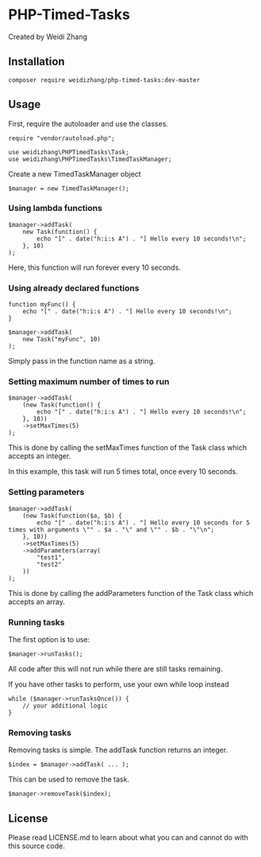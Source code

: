 # PHP-Timed-Tasks

Created by Weidi Zhang

## Installation

```
composer require weidizhang/php-timed-tasks:dev-master
```

## Usage

First, require the autoloader and use the classes.

```
require "vendor/autoload.php";

use weidizhang\PHPTimedTasks\Task;
use weidizhang\PHPTimedTasks\TimedTaskManager;
```

Create a new TimedTaskManager object

```
$manager = new TimedTaskManager();
```


### Using lambda functions

```
$manager->addTask(
	new Task(function() {
		echo "[" . date("h:i:s A") . "] Hello every 10 seconds!\n";
	}, 10)
);
```
Here, this function will run forever every 10 seconds.


### Using already declared functions

```
function myFunc() {
	echo "[" . date("h:i:s A") . "] Hello every 10 seconds!\n";
}

$manager->addTask(
	new Task("myFunc", 10)
);
```
Simply pass in the function name as a string.


### Setting maximum number of times to run

```
$manager->addTask(
	(new Task(function() {
		echo "[" . date("h:i:s A") . "] Hello every 10 seconds!\n";
	}, 10))
	->setMaxTimes(5)
);
```
This is done by calling the setMaxTimes function of the Task class which accepts an integer.

In this example, this task will run 5 times total, once every 10 seconds.


### Setting parameters

```
$manager->addTask(
	(new Task(function($a, $b) {
		echo "[" . date("h:i:s A") . "] Hello every 10 seconds for 5 times with arguments \"" . $a . "\" and \"" . $b . "\"\n";
	}, 10))
	->setMaxTimes(5)
	->addParameters(array(
		"test1",
		"test2"
	))
);
```
This is done by calling the addParameters function of the Task class which accepts an array.

### Running tasks
The first option is to use:
```
$manager->runTasks();
```
All code after this will not run while there are still tasks remaining.


If you have other tasks to perform, use your own while loop instead
```
while ($manager->runTasksOnce()) {
	// your additional logic
}
```

### Removing tasks
Removing tasks is simple.
The addTask function returns an integer.
```
$index = $manager->addTask( ... );
```

This can be used to remove the task.
```
$manager->removeTask($index);
```

## License

Please read LICENSE.md to learn about what you can and cannot do with this source code.